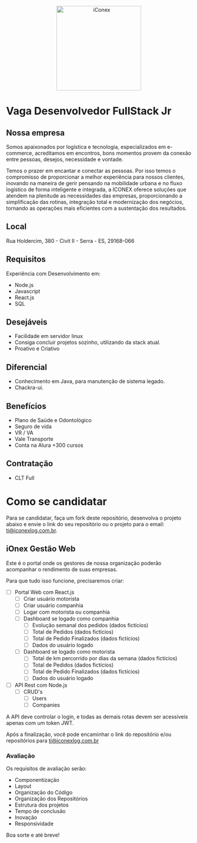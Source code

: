 <p align="center">
  <img src="http://www.iconexlog.com.br/assets/img/logos/logopreta.png" alt="iConex" width="230" />
</p>

# Vaga Desenvolvedor FullStack Jr

## Nossa empresa
Somos apaixonados por logística e tecnologia, especializados em e-commerce, acreditamos em encontros, bons momentos provem da conexão entre pessoas, desejos, necessidade e vontade.

Temos o prazer em encantar e conectar as pessoas. Por isso temos o compromisso de proporcionar a melhor experiência para nossos clientes, inovando na maneira de gerir pensando na mobilidade urbana e no fluxo logístico de forma inteligente e integrada, a ICONEX oferece soluções que atendem na plenitude as necessidades das empresas, proporcionando a simplificação das rotinas, integração total e modernização dos negócios, tornando as operações mais eficientes com a sustentação dos resultados.

## Local
Rua Holdercim, 380 - Civit II - Serra - ES, 29168-066

## Requisitos
Experiência com Desenvolvimento em:
- Node.js
- Javascript
- React.js
- SQL

## Desejáveis
- Facilidade em servidor linux
- Consiga concluir projetos sozinho, utilizando da stack atual.
- Proativo e Criativo

## Diferencial
- Conhecimento em Java, para manutenção de sistema legado.
- Chackra-ui.

## Benefícios
- Plano de Saúde e Odontológico
- Seguro de vida
- VR / VA
- Vale Transporte
- Conta na Alura +300 cursos

## Contratação
- CLT Full

# Como se candidatar
Para se candidatar, faça um fork deste repositório, desenvolva o projeto abaixo e envie o link do seu repositório ou o projeto para o email: ti@iconexlog.com.br.

## iOnex Gestão Web
Este é o portal onde os gestores de nossa organização poderão acompanhar o rendimento de suas empresas.

Para que tudo isso funcione, precisaremos criar:

- [ ] Portal Web com React.js
  - [ ] Criar usuário motorista
  - [ ] Criar usuário companhia
  - [ ] Logar com motorista ou companhia
  - [ ] Dashboard se logado como companhia
    - [ ] Evolução semanal dos pedidos (dados fictícios)
    - [ ] Total de Pedidos (dados fictícios)
    - [ ] Total de Pedido Finalizados (dados fictícios)
    - [ ] Dados do usuário logado
  - [ ] Dashboard se logado como motorista
    - [ ] Total de km percorrido por dias da semana (dados fictícios)
    - [ ] Total de Pedidos (dados fictícios)
    - [ ] Total de Pedido Finalizados (dados fictícios)
    - [ ] Dados do usuário logado
- [ ] API Rest com Node.js
  - [ ] CRUD's
    - [ ] Users
    - [ ] Companies

A API deve controlar o login, e todas as demais rotas devem ser acessíveis apenas com um token JWT.

Após a finalização, você pode encaminhar o link do repositório e/ou repositórios para ti@iconexlog.com.br

### Avaliação

Os requisitos de avaliação serão:
- Componentização
- Layout
- Organização do Código
- Organização dos Repositórios
- Estrutura dos projetos
- Tempo de conclusão
- Inovação
- Responsividade
  
Boa sorte e até breve!
